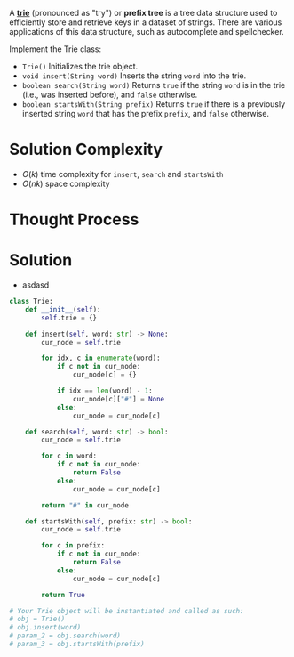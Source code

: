 A [**trie**](https://en.wikipedia.org/wiki/Trie) (pronounced as "try") or **prefix tree** is a tree data structure used to efficiently store and retrieve keys in a dataset of strings. There are various applications of this data structure, such as autocomplete and spellchecker.

Implement the Trie class:

- `Trie()` Initializes the trie object.
- `void insert(String word)` Inserts the string `word` into the trie.
- `boolean search(String word)` Returns `true` if the string `word` is in the trie (i.e., was inserted before), and `false` otherwise.
- `boolean startsWith(String prefix)` Returns `true` if there is a previously inserted string `word` that has the prefix `prefix`, and `false` otherwise.
# Solution Complexity
- $O(k)$ time complexity for `insert`, `search` and `startsWith`
- $O(nk)$ space complexity
# Thought Process
# Solution
- asdasd
```Python
class Trie:
	def __init__(self):
		self.trie = {}

	def insert(self, word: str) -> None:
		cur_node = self.trie

		for idx, c in enumerate(word):
			if c not in cur_node:
				cur_node[c] = {}

			if idx == len(word) - 1:
				cur_node[c]["#"] = None
			else:
				cur_node = cur_node[c]

	def search(self, word: str) -> bool:
		cur_node = self.trie

		for c in word:
			if c not in cur_node:
				return False
			else:
				cur_node = cur_node[c]

		return "#" in cur_node

	def startsWith(self, prefix: str) -> bool:
		cur_node = self.trie

		for c in prefix:
			if c not in cur_node:
				return False
			else:
				cur_node = cur_node[c]

		return True

# Your Trie object will be instantiated and called as such:
# obj = Trie()
# obj.insert(word)
# param_2 = obj.search(word)
# param_3 = obj.startsWith(prefix)
```